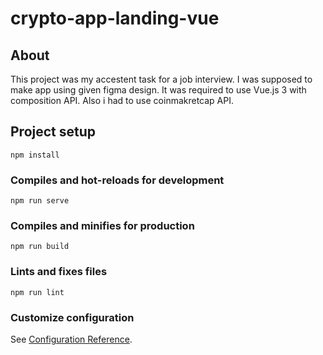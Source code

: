 # crypto-app-landing-vue

## About
This project was my accestent task for a job interview. I was supposed to make app using given figma design. It was required to use Vue.js 3 with composition API. Also i had to use coinmakretcap API.

## Project setup
```
npm install
```

### Compiles and hot-reloads for development
```
npm run serve
```

### Compiles and minifies for production
```
npm run build
```

### Lints and fixes files
```
npm run lint
```

### Customize configuration
See [Configuration Reference](https://cli.vuejs.org/config/).
